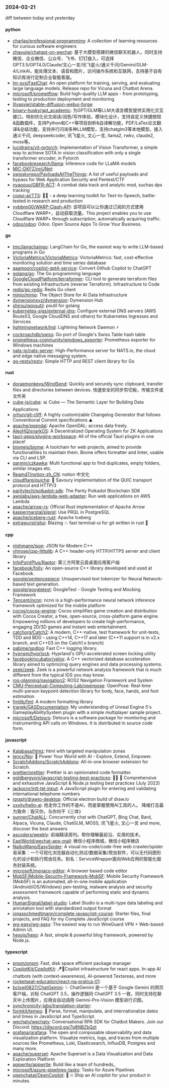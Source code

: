 ### 2024-02-21
diff between today and yesterday

#### python
* [charlax/professional-programming](https://github.com/charlax/professional-programming): A collection of learning resources for curious software engineers
* [zhayujie/chatgpt-on-wechat](https://github.com/zhayujie/chatgpt-on-wechat): 基于大模型搭建的微信聊天机器人，同时支持微信、企业微信、公众号、飞书、钉钉接入，可选择GPT3.5/GPT4.0/Claude/文心一言/讯飞星火/通义千问/Gemini/GLM-4/LinkAI，能处理文本、语音和图片，访问操作系统和互联网，支持基于自有知识库进行定制企业智能客服。
* [lm-sys/FastChat](https://github.com/lm-sys/FastChat): An open platform for training, serving, and evaluating large language models. Release repo for Vicuna and Chatbot Arena.
* [microsoft/promptflow](https://github.com/microsoft/promptflow): Build high-quality LLM apps - from prototyping, testing to production deployment and monitoring.
* [lllyasviel/stable-diffusion-webui-forge](https://github.com/lllyasviel/stable-diffusion-webui-forge): 
* [binary-husky/gpt_academic](https://github.com/binary-husky/gpt_academic): 为GPT/GLM等LLM大语言模型提供实用化交互接口，特别优化论文阅读/润色/写作体验，模块化设计，支持自定义快捷按钮&函数插件，支持Python和C++等项目剖析&自译解功能，PDF/LaTex论文翻译&总结功能，支持并行问询多种LLM模型，支持chatglm3等本地模型。接入通义千问, deepseekcoder, 讯飞星火, 文心一言, llama2, rwkv, claude2, moss等。
* [lucidrains/vit-pytorch](https://github.com/lucidrains/vit-pytorch): Implementation of Vision Transformer, a simple way to achieve SOTA in vision classification with only a single transformer encoder, in Pytorch
* [facebookresearch/llama](https://github.com/facebookresearch/llama): Inference code for LLaMA models
* [MIC-DKFZ/nnUNet](https://github.com/MIC-DKFZ/nnUNet): 
* [swisskyrepo/PayloadsAllTheThings](https://github.com/swisskyrepo/PayloadsAllTheThings): A list of useful payloads and bypass for Web Application Security and Pentest/CTF
* [nyaoouo/GBFR-ACT](https://github.com/nyaoouo/GBFR-ACT): A combat data track and analytic mod, suchas dps tracking
* [coqui-ai/TTS](https://github.com/coqui-ai/TTS): 🐸💬 - a deep learning toolkit for Text-to-Speech, battle-tested in research and production
* [vvbbnn00/WARP-Clash-API](https://github.com/vvbbnn00/WARP-Clash-API): 该项目可以让你通过订阅的方式使用Cloudflare WARP+，自动获取流量。This project enables you to use Cloudflare WARP+ through subscription, automatically acquiring traffic.
* [odoo/odoo](https://github.com/odoo/odoo): Odoo. Open Source Apps To Grow Your Business.

#### go
* [tmc/langchaingo](https://github.com/tmc/langchaingo): LangChain for Go, the easiest way to write LLM-based programs in Go
* [VictoriaMetrics/VictoriaMetrics](https://github.com/VictoriaMetrics/VictoriaMetrics): VictoriaMetrics: fast, cost-effective monitoring solution and time series database
* [aaamoon/copilot-gpt4-service](https://github.com/aaamoon/copilot-gpt4-service): Convert Github Copilot to ChatGPT
* [golang/go](https://github.com/golang/go): The Go programming language
* [GoogleCloudPlatform/terraformer](https://github.com/GoogleCloudPlatform/terraformer): CLI tool to generate terraform files from existing infrastructure (reverse Terraform). Infrastructure to Code
* [redis/go-redis](https://github.com/redis/go-redis): Redis Go client
* [minio/minio](https://github.com/minio/minio): The Object Store for AI Data Infrastructure
* [dymensionxyz/dymension](https://github.com/dymensionxyz/dymension): Dymension Hub
* [shirou/gopsutil](https://github.com/shirou/gopsutil): psutil for golang
* [kubernetes-sigs/external-dns](https://github.com/kubernetes-sigs/external-dns): Configure external DNS servers (AWS Route53, Google CloudDNS and others) for Kubernetes Ingresses and Services
* [lightningnetwork/lnd](https://github.com/lightningnetwork/lnd): Lightning Network Daemon ⚡️
* [cockroachdb/swiss](https://github.com/cockroachdb/swiss): Go port of Google's Swiss Table hash table
* [prometheus-community/windows_exporter](https://github.com/prometheus-community/windows_exporter): Prometheus exporter for Windows machines
* [nats-io/nats-server](https://github.com/nats-io/nats-server): High-Performance server for NATS.io, the cloud and edge native messaging system.
* [go-resty/resty](https://github.com/go-resty/resty): Simple HTTP and REST client library for Go

#### rust
* [doraemonkeys/WindSend](https://github.com/doraemonkeys/WindSend): Quickly and securely sync clipboard, transfer files and directories between devices. 快速安全的同步剪切板，传输文件或文件夹
* [cube-js/cube](https://github.com/cube-js/cube): 📊 Cube — The Semantic Layer for Building Data Applications
* [orhun/git-cliff](https://github.com/orhun/git-cliff): A highly customizable Changelog Generator that follows Conventional Commit specifications ⛰️
* [apache/opendal](https://github.com/apache/opendal): Apache OpenDAL: access data freely.
* [AleoHQ/snarkOS](https://github.com/AleoHQ/snarkOS): A Decentralized Operating System for ZK Applications
* [tauri-apps/plugins-workspace](https://github.com/tauri-apps/plugins-workspace): All of the official Tauri plugins in one place!
* [biomejs/biome](https://github.com/biomejs/biome): A toolchain for web projects, aimed to provide functionalities to maintain them. Biome offers formatter and linter, usable via CLI and LSP.
* [qarmin/czkawka](https://github.com/qarmin/czkawka): Multi functional app to find duplicates, empty folders, similar images etc.
* [Reamd7/notion-zh_CN](https://github.com/Reamd7/notion-zh_CN): notion 中文化
* [cloudflare/quiche](https://github.com/cloudflare/quiche): 🥧 Savoury implementation of the QUIC transport protocol and HTTP/3
* [paritytech/polkadot-sdk](https://github.com/paritytech/polkadot-sdk): The Parity Polkadot Blockchain SDK
* [awslabs/aws-lambda-web-adapter](https://github.com/awslabs/aws-lambda-web-adapter): Run web applications on AWS Lambda
* [apache/arrow-rs](https://github.com/apache/arrow-rs): Official Rust implementation of Apache Arrow
* [kaspermarstal/plprql](https://github.com/kaspermarstal/plprql): Use PRQL in PostgreSQL
* [apache/iceberg-rust](https://github.com/apache/iceberg-rust): Apache Iceberg
* [extrawurst/gitui](https://github.com/extrawurst/gitui): Blazing 💥 fast terminal-ui for git written in rust 🦀

#### cpp
* [nlohmann/json](https://github.com/nlohmann/json): JSON for Modern C++
* [yhirose/cpp-httplib](https://github.com/yhirose/cpp-httplib): A C++ header-only HTTP/HTTPS server and client library
* [InfpPointPlus/Raptor](https://github.com/InfpPointPlus/Raptor): 第三方阿里云盘桌面应用客户端
* [facebook/folly](https://github.com/facebook/folly): An open-source C++ library developed and used at Facebook.
* [google/sentencepiece](https://github.com/google/sentencepiece): Unsupervised text tokenizer for Neural Network-based text generation.
* [google/googletest](https://github.com/google/googletest): GoogleTest - Google Testing and Mocking Framework
* [Tencent/ncnn](https://github.com/Tencent/ncnn): ncnn is a high-performance neural network inference framework optimized for the mobile platform
* [cocos/cocos-engine](https://github.com/cocos/cocos-engine): Cocos simplifies game creation and distribution with Cocos Creator, a free, open-source, cross-platform game engine. Empowering millions of developers to create high-performance, engaging 2D/3D games and instant web entertainment.
* [catchorg/Catch2](https://github.com/catchorg/Catch2): A modern, C++-native, test framework for unit-tests, TDD and BDD - using C++14, C++17 and later (C++11 support is in v2.x branch, and C++03 on the Catch1.x branch)
* [gabime/spdlog](https://github.com/gabime/spdlog): Fast C++ logging library.
* [hyprwm/hyprlock](https://github.com/hyprwm/hyprlock): Hyprland's GPU-accelerated screen locking utility
* [facebookincubator/velox](https://github.com/facebookincubator/velox): A C++ vectorized database acceleration library aimed to optimizing query engines and data processing systems.
* [zeek/zeek](https://github.com/zeek/zeek): Zeek is a powerful network analysis framework that is much different from the typical IDS you may know.
* [ros-planning/navigation2](https://github.com/ros-planning/navigation2): ROS2 Navigation Framework and System
* [CMU-Perceptual-Computing-Lab/openpose](https://github.com/CMU-Perceptual-Computing-Lab/openpose): OpenPose: Real-time multi-person keypoint detection library for body, face, hands, and foot estimation
* [fmtlib/fmt](https://github.com/fmtlib/fmt): A modern formatting library
* [tranek/GASDocumentation](https://github.com/tranek/GASDocumentation): My understanding of Unreal Engine 5's GameplayAbilitySystem plugin with a simple multiplayer sample project.
* [microsoft/Detours](https://github.com/microsoft/Detours): Detours is a software package for monitoring and instrumenting API calls on Windows. It is distributed in source code form.

#### javascript
* [Kalabasa/htmz](https://github.com/Kalabasa/htmz): html with targeted manipulation zones
* [lencx/Noi](https://github.com/lencx/Noi): 🚀 Power Your World with AI - Explore, Extend, Empower.
* [ScratchAddons/ScratchAddons](https://github.com/ScratchAddons/ScratchAddons): All-in-one browser extension for Scratch.
* [prettier/prettier](https://github.com/prettier/prettier): Prettier is an opinionated code formatter.
* [goldbergyoni/javascript-testing-best-practices](https://github.com/goldbergyoni/javascript-testing-best-practices): 📗🌐 🚢 Comprehensive and exhaustive JavaScript & Node.js testing best practices (July 2023)
* [jackocnr/intl-tel-input](https://github.com/jackocnr/intl-tel-input): A JavaScript plugin for entering and validating international telephone numbers
* [jgraph/drawio-desktop](https://github.com/jgraph/drawio-desktop): Official electron build of draw.io
* [xxxily/hello-ai](https://github.com/xxxily/hello-ai): 抢走你工作的不是AI，而是掌握使用AI工具的人。 降维打击最为致命：毁灭你，与你何干《三体》
* [sunner/ChatALL](https://github.com/sunner/ChatALL): Concurrently chat with ChatGPT, Bing Chat, Bard, Alpaca, Vicuna, Claude, ChatGLM, MOSS, 讯飞星火, 文心一言 and more, discover the best answers
* [ascoders/weekly](https://github.com/ascoders/weekly): 前端精读周刊。帮你理解最前沿、实用的技术。
* [EastWorld/wechat-app-mall](https://github.com/EastWorld/wechat-app-mall): 微信小程序商城，微信小程序微店
* [NaiboWang/EasySpider](https://github.com/NaiboWang/EasySpider): A visual no-code/code-free web crawler/spider易采集：一个可视化浏览器自动化测试/数据采集/爬虫软件，可以无代码图形化的设计和执行爬虫任务。别名：ServiceWrapper面向Web应用的智能化服务封装系统。
* [microsoft/monaco-editor](https://github.com/microsoft/monaco-editor): A browser based code editor
* [MobSF/Mobile-Security-Framework-MobSF](https://github.com/MobSF/Mobile-Security-Framework-MobSF): Mobile Security Framework (MobSF) is an automated, all-in-one mobile application (Android/iOS/Windows) pen-testing, malware analysis and security assessment framework capable of performing static and dynamic analysis.
* [HumanSignal/label-studio](https://github.com/HumanSignal/label-studio): Label Studio is a multi-type data labeling and annotation tool with standardized output format
* [jonasschmedtmann/complete-javascript-course](https://github.com/jonasschmedtmann/complete-javascript-course): Starter files, final projects, and FAQ for my Complete JavaScript course
* [wg-easy/wg-easy](https://github.com/wg-easy/wg-easy): The easiest way to run WireGuard VPN + Web-based Admin UI.
* [hexojs/hexo](https://github.com/hexojs/hexo): A fast, simple & powerful blog framework, powered by Node.js.

#### typescript
* [pnpm/pnpm](https://github.com/pnpm/pnpm): Fast, disk space efficient package manager
* [CopilotKit/CopilotKit](https://github.com/CopilotKit/CopilotKit): 🪁🤖Copilot infrastructure for react apps. In-app AI chatbots (with context-awareness), AI-powered Textareas, and more
* [rocketseat-education/react-na-pratica-01](https://github.com/rocketseat-education/react-na-pratica-01): 
* [bclswl0827/ChatGemini](https://github.com/bclswl0827/ChatGemini): ✨ ChatGemini 是一个基于 Google Gemini 的网页客户端，对标 ChatGPT 3.5，操作逻辑同 ChatGPT 3.5 一致，同时支持在聊天中上传图片，应用会自动调用 Gemini-Pro-Vision 模型进行识图。
* [synchronicity-labs/translation-starter](https://github.com/synchronicity-labs/translation-starter): 
* [formkit/tempo](https://github.com/formkit/tempo): 📆 Parse, format, manipulate, and internationalize dates and times in JavaScript and TypeScript.
* [wechaty/wechaty](https://github.com/wechaty/wechaty): Conversational RPA SDK for Chatbot Makers. Join our Discord: https://discord.gg/7q8NBZbQzt
* [grafana/grafana](https://github.com/grafana/grafana): The open and composable observability and data visualization platform. Visualize metrics, logs, and traces from multiple sources like Prometheus, Loki, Elasticsearch, InfluxDB, Postgres and many more.
* [apache/superset](https://github.com/apache/superset): Apache Superset is a Data Visualization and Data Exploration Platform
* [appwrite/appwrite](https://github.com/appwrite/appwrite): Build like a team of hundreds_
* [microsoft/azure-pipelines-tasks](https://github.com/microsoft/azure-pipelines-tasks): Tasks for Azure Pipelines
* [openchatai/OpenCopilot](https://github.com/openchatai/OpenCopilot): 🤖 🔥 Ship an AI copilot for your product in minutes.
